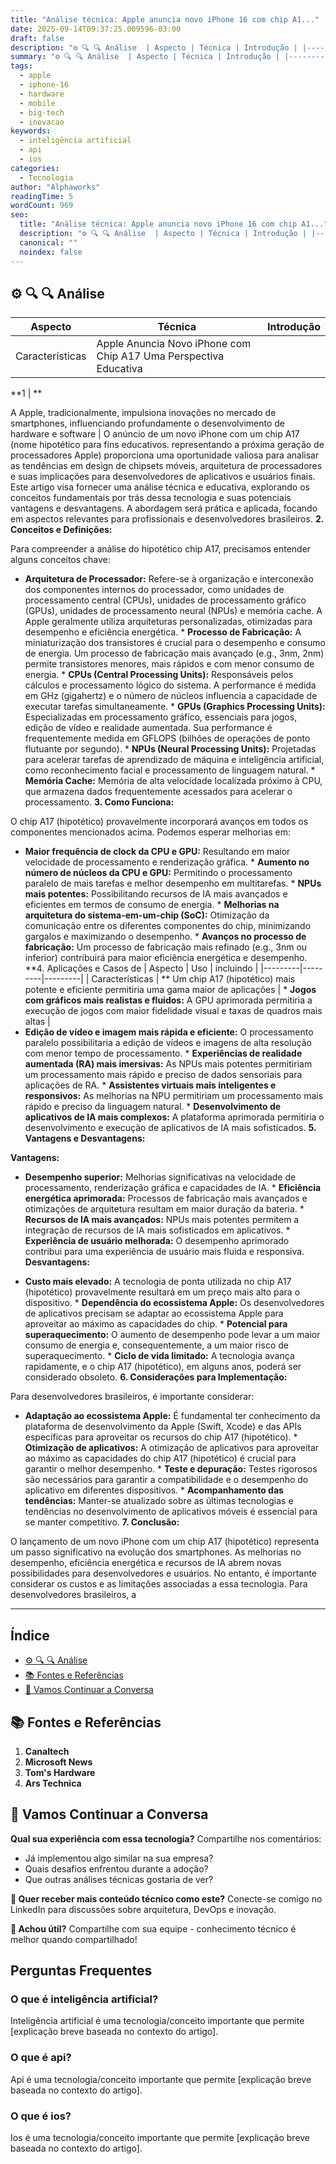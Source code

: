 ```yaml
---
title: "Análise técnica: Apple anuncia novo iPhone 16 com chip A1..."
date: 2025-09-14T09:37:25.009596-03:00
draft: false
description: "⚙️ 🔍 🔍 Análise  | Aspecto | Técnica | Introdução | |---------|---------|---------|... Leia mais sobre  e suas aplicações práticas."
summary: "⚙️ 🔍 🔍 Análise  | Aspecto | Técnica | Introdução | |---------|---------|---------|... Leia mais sobre  e suas aplicações práticas."
tags:
  - apple
  - iphone-16
  - hardware
  - mobile
  - big-tech
  - inovacao
keywords:
  - inteligência artificial
  - api
  - ios
categories:
  - Tecnologia
author: "Alphaworks"
readingTime: 5
wordCount: 969
seo:
  title: "Análise técnica: Apple anuncia novo iPhone 16 com chip A1..."
  description: "⚙️ 🔍 🔍 Análise  | Aspecto | Técnica | Introdução | |---------|---------|---------|... Leia mais sobre  e suas aplicações práticas."
  canonical: ""
  noindex: false
---
```


## ⚙️ 🔍 🔍 Análise 
| Aspecto | Técnica | Introdução |
|---------|---------|---------|
| Características | Apple Anuncia Novo iPhone com Chip A17  Uma Perspectiva Educativa

**1 | **

A Apple, tradicionalmente, impulsiona inovações no mercado de smartphones, influenciando profundamente o desenvolvimento de hardware e software |
 O anúncio de um novo iPhone com um chip A17 (nome hipotético para fins educativos. representando a próxima geração de processadores Apple) proporciona uma oportunidade valiosa para analisar as tendências em design de chipsets móveis, arquitetura de processadores e suas implicações para desenvolvedores de aplicativos e usuários finais. Este artigo visa fornecer uma análise técnica e educativa, explorando os conceitos fundamentais por trás dessa tecnologia e suas potenciais vantagens e desvantagens. A abordagem será prática e aplicada, focando em aspectos relevantes para profissionais e desenvolvedores brasileiros. **2. Conceitos e Definições:**

Para compreender a análise do hipotético chip A17, precisamos entender alguns conceitos chave:

* **Arquitetura de Processador:** Refere-se à organização e interconexão dos componentes internos do processador, como unidades de processamento central (CPUs), unidades de processamento gráfico (GPUs), unidades de processamento neural (NPUs) e memória cache. A Apple geralmente utiliza arquiteturas personalizadas, otimizadas para desempenho e eficiência energética. * **Processo de Fabricação:**  A miniaturização dos transistores é crucial para o desempenho e consumo de energia. Um processo de fabricação mais avançado (e.g., 3nm, 2nm) permite transistores menores, mais rápidos e com menor consumo de energia. * **CPUs (Central Processing Units):** Responsáveis pelos cálculos e processamento lógico do sistema. A performance é medida em GHz (gigahertz) e o número de núcleos influencia a capacidade de executar tarefas simultaneamente. * **GPUs (Graphics Processing Units):** Especializadas em processamento gráfico, essenciais para jogos, edição de vídeo e realidade aumentada. Sua performance é frequentemente medida em GFLOPS (bilhões de operações de ponto flutuante por segundo). * **NPUs (Neural Processing Units):**  Projetadas para acelerar tarefas de aprendizado de máquina e inteligência artificial, como reconhecimento facial e processamento de linguagem natural. * **Memória Cache:** Memória de alta velocidade localizada próximo à CPU, que armazena dados frequentemente acessados para acelerar o processamento. **3. Como Funciona:**

O chip A17 (hipotético) provavelmente incorporará avanços em todos os componentes mencionados acima. Podemos esperar melhorias em:

* **Maior frequência de clock da CPU e GPU:** Resultando em maior velocidade de processamento e renderização gráfica. * **Aumento no número de núcleos da CPU e GPU:**  Permitindo o processamento paralelo de mais tarefas e melhor desempenho em multitarefas. * **NPUs mais potentes:**  Possibilitando recursos de IA mais avançados e eficientes em termos de consumo de energia. * **Melhorias na arquitetura do sistema-em-um-chip (SoC):**  Otimização da comunicação entre os diferentes componentes do chip, minimizando gargalos e maximizando o desempenho. * **Avanços no processo de fabricação:**  Um processo de fabricação mais refinado (e.g., 3nm ou inferior) contribuirá para maior eficiência energética e desempenho. **4. Aplicações e Casos de 
| Aspecto | Uso | incluindo |
|---------|---------|---------|
| Características | ** Um chip A17 (hipotético) mais potente e eficiente permitiria uma gama maior de aplicações | * **Jogos com gráficos mais realistas e fluidos:** A GPU aprimorada permitiria a execução de jogos com maior fidelidade visual e taxas de quadros mais altas |
 * **Edição de vídeo e imagem mais rápida e eficiente:**  O processamento paralelo possibilitaria a edição de vídeos e imagens de alta resolução com menor tempo de processamento. * **Experiências de realidade aumentada (RA) mais imersivas:**  As NPUs mais potentes permitiriam um processamento mais rápido e preciso de dados sensoriais para aplicações de RA. * **Assistentes virtuais mais inteligentes e responsivos:**  As melhorias na NPU permitiriam um processamento mais rápido e preciso da linguagem natural. * **Desenvolvimento de aplicativos de IA mais complexos:**  A plataforma aprimorada permitiria o desenvolvimento e execução de aplicativos de IA mais sofisticados. **5. Vantagens e Desvantagens:**

**Vantagens:**

* **Desempenho superior:**  Melhorias significativas na velocidade de processamento, renderização gráfica e capacidades de IA. * **Eficiência energética aprimorada:**  Processos de fabricação mais avançados e otimizações de arquitetura resultam em maior duração da bateria. * **Recursos de IA mais avançados:**  NPUs mais potentes permitem a integração de recursos de IA mais sofisticados em aplicativos. * **Experiência de usuário melhorada:**  O desempenho aprimorado contribui para uma experiência de usuário mais fluida e responsiva. **Desvantagens:**

* **Custo mais elevado:**  A tecnologia de ponta utilizada no chip A17 (hipotético) provavelmente resultará em um preço mais alto para o dispositivo. * **Dependência do ecossistema Apple:**  Os desenvolvedores de aplicativos precisam se adaptar ao ecossistema Apple para aproveitar ao máximo as capacidades do chip. * **Potencial para superaquecimento:**  O aumento de desempenho pode levar a um maior consumo de energia e, consequentemente, a um maior risco de superaquecimento. * **Ciclo de vida limitado:**  A tecnologia avança rapidamente, e o chip A17 (hipotético), em alguns anos, poderá ser considerado obsoleto. **6. Considerações para Implementação:**

Para desenvolvedores brasileiros, é importante considerar:

* **Adaptação ao ecossistema Apple:**  É fundamental ter conhecimento da plataforma de desenvolvimento da Apple (Swift, Xcode) e das APIs específicas para aproveitar os recursos do chip A17 (hipotético). * **Otimização de aplicativos:**  A otimização de aplicativos para aproveitar ao máximo as capacidades do chip A17 (hipotético) é crucial para garantir o melhor desempenho. * **Teste e depuração:**  Testes rigorosos são necessários para garantir a compatibilidade e o desempenho do aplicativo em diferentes dispositivos. * **Acompanhamento das tendências:**  Manter-se atualizado sobre as últimas tecnologias e tendências no desenvolvimento de aplicativos móveis é essencial para se manter competitivo. **7. Conclusão:**

O lançamento de um novo iPhone com um chip A17 (hipotético) representa um passo significativo na evolução dos smartphones. As melhorias no desempenho, eficiência energética e recursos de IA abrem novas possibilidades para desenvolvedores e usuários. No entanto, é importante considerar os custos e as limitações associadas a essa tecnologia. Para desenvolvedores brasileiros, a

---

## Índice

- [⚙️ 🔍 🔍 Análise](#⚙️-🔍-🔍-análise)
- [📚 Fontes e Referências](#📚-fontes-e-referências)
- [💬 Vamos Continuar a Conversa](#💬-vamos-continuar-a-conversa)

## 📚 Fontes e Referências

1. **Canaltech**
2. **Microsoft News**
3. **Tom's Hardware**
4. **Ars Technica**

## 💬 Vamos Continuar a Conversa

**Qual sua experiência com essa tecnologia?** Compartilhe nos comentários:
- Já implementou algo similar na sua empresa?
- Quais desafios enfrentou durante a adoção?
- Que outras análises técnicas gostaria de ver?

**📧 Quer receber mais conteúdo técnico como este?** 
Conecte-se comigo no LinkedIn para discussões sobre arquitetura, DevOps e inovação.

**🔄 Achou útil?** Compartilhe com sua equipe - conhecimento técnico é melhor quando compartilhado!


## Perguntas Frequentes

### O que é inteligência artificial?

Inteligência artificial é uma tecnologia/conceito importante que permite [explicação breve baseada no contexto do artigo].

### O que é api?

Api é uma tecnologia/conceito importante que permite [explicação breve baseada no contexto do artigo].

### O que é ios?

Ios é uma tecnologia/conceito importante que permite [explicação breve baseada no contexto do artigo].

